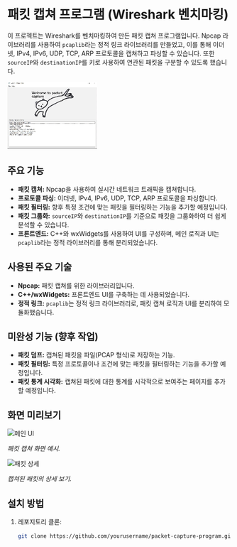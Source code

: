 # 패킷 캡쳐 프로그램 (Wireshark 벤치마킹)

이 프로젝트는 Wireshark를 벤치마킹하여 만든 패킷 캡쳐 프로그램입니다. Npcap 라이브러리를 사용하여 `pcaplib`라는 정적 링크 라이브러리를 만들었고, 이를 통해 이더넷, IPv4, IPv6, UDP, TCP, ARP 프로토콜을 캡쳐하고 파싱할 수 있습니다. 또한 `sourceIP`와 `destinationIP`를 키로 사용하여 연관된 패킷을 구분할 수 있도록 했습니다.

![gif](https://raw.githubusercontent.com/wanna175/PacketCapture/main/gif/app.gif
)

## 주요 기능
- **패킷 캡쳐:** Npcap을 사용하여 실시간 네트워크 트래픽을 캡쳐합니다.
- **프로토콜 파싱:** 이더넷, IPv4, IPv6, UDP, TCP, ARP 프로토콜을 파싱합니다.
- **패킷 필터링:** 향후 특정 조건에 맞는 패킷을 필터링하는 기능을 추가할 예정입니다.
- **패킷 그룹화:** `sourceIP`와 `destinationIP`를 기준으로 패킷을 그룹화하여 더 쉽게 분석할 수 있습니다.
- **프론트엔드:** C++와 wxWidgets를 사용하여 UI를 구성하며, 메인 로직과 UI는 `pcaplib`라는 정적 라이브러리를 통해 분리되었습니다.

## 사용된 주요 기술
- **Npcap:** 패킷 캡쳐를 위한 라이브러리입니다.
- **C++/wxWidgets:** 프론트엔드 UI를 구축하는 데 사용되었습니다.
- **정적 링크:** `pcaplib`는 정적 링크 라이브러리로, 패킷 캡쳐 로직과 UI를 분리하여 모듈화했습니다.

## 미완성 기능 (향후 작업)
- **패킷 덤프:** 캡쳐된 패킷을 파일(PCAP 형식)로 저장하는 기능.
- **패킷 필터링:** 특정 프로토콜이나 조건에 맞는 패킷을 필터링하는 기능을 추가할 예정입니다.
- **패킷 통계 시각화:** 캡쳐된 패킷에 대한 통계를 시각적으로 보여주는 페이지를 추가할 예정입니다.

## 화면 미리보기
![메인 UI](./img/main_ui.png)

*패킷 캡쳐 화면 예시.*

![패킷 상세](./img/packet_details.png)

*캡쳐된 패킷의 상세 보기.*

## 설치 방법
1. 레포지토리 클론:
   ```bash
   git clone https://github.com/yourusername/packet-capture-program.git
